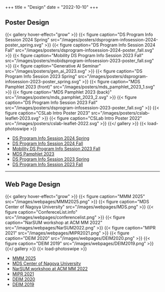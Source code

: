 +++
title = "Design"
date = "2022-10-10"
+++

## Poster Design

{{< gallery hover-effect="grow" >}}
	{{< figure caption="DS Program Info Session 2024 Spring" src="/images/posters/dsprogram-infosession-2024-poster_spring.svg" >}}
	{{< figure caption="DS Program Info Session 2024 Fall" src="/images/posters/dsprogram-infosession-2024-poster_fall.svg" >}}
	{{< figure caption="Mobility DS Program Info Session 2023 Fall" src="/images/posters/mobidsprogram-infosession-2023-poster_fall.svg" >}}
	{{< figure caption="Generative AI Seminar" src="/images/posters/gen_ai_2023.svg" >}}
	{{< figure caption="DS Program Info Session 2023 Spring" src="/images/posters/dsprogram-infosession-2023-poster_spring.svg" >}}
	{{< figure caption="MDS Pamphlet 2023 (front)" src="/images/posters/mds_pamphlet_2023_1.svg" >}}
	{{< figure caption="MDS Pamphlet 2023 (back)" src="/images/posters/mds_pamphlet_2023_2.svg" >}}
	{{< figure caption="DS Program Info Session 2023 Fall" src="/images/posters/dsprogram-infosession-2023-poster_fall.svg" >}}
	{{< figure caption="CSLab Intro Poster 2023" src="/images/posters/cslab-leaflet-2023.svg" >}}
	{{< figure caption="CSLab Intro Poster 2022" src="/images/posters/cslab-leaflet-2022.svg" >}}
{{</ gallery >}}
{{< load-photoswipe >}}

- [DS Program Info Session 2024 Spring](https://www.mds.nagoya-u.ac.jp/platform-event/2024-03-12)
- [DS Program Info Session 2024 Fall](https://www.mds.nagoya-u.ac.jp/info-session/2024-autumn)
- [Mobility DS Program Info Session 2023 Fall](https://www.mds.nagoya-u.ac.jp/info-session/2023-mobi)
- [MDS Pamphlet 2023](https://www.mds.nagoya-u.ac.jp/ds-program)
- [DS Program Info Session 2023 Spring](https://www.mds.nagoya-u.ac.jp/info-session/2023-04-10)
- [DS Program Info Session 2023 Fall](https://www.mds.nagoya-u.ac.jp/info-session/2022-11-30)

----

## Web Page Design

{{< gallery hover-effect="grow" >}}
	{{< figure caption="MMM 2025" src="/images/webpages/MMM2025.png" >}}
	{{< figure caption="MDS Center of Nagoya University" src="/images/webpages/MDS.png" >}}
	{{< figure caption="ConfereceList.info" src="/images/webpages/conferencelist.png" >}}
	{{< figure caption="NarSUM workshop at ACM MM 2022" src="/images/webpages/NarSUM2022.png" >}}
	{{< figure caption="MIPR 2021" src="/images/webpages/MIPR2021.png" >}}
	{{< figure caption="DEIM 2020" src="/images/webpages/DEIM2020.png" >}}
	{{< figure caption="DEIM 2019" src="/images/webpages/DEIM2019.png" >}}
{{</ gallery >}}
{{< load-photoswipe >}}

- [MMM 2025](https://mmm2025.net/)
- [MDS Center of Nagoya University](https://www.mds.nagoya-u.ac.jp/)
- [NarSUM workshop at ACM MM 2022](https://www.narsum.cf/)
- [MIPR 2021](https://mipr2021.org/)
- [DEIM 2020](https://db-event.jpn.org/deim2020/)
- [DEIM 2019](https://db-event.jpn.org/deim2019/)


